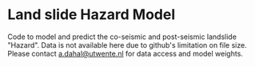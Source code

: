 # Land slide Hazard Model
Code to model and predict the co-seismic and post-seismic landslide "Hazard".
 Data is not available here due to github's limitation on file size. Please contact a.dahal@utwente.nl for data access and model weights. 
